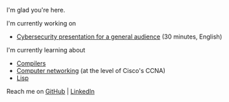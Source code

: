 I'm glad you're here.

I'm currently working on

- [Cybersecurity presentation for a general audience](cysec-g30.md) (30 minutes, English)

I'm currently learning about

- [Compilers](compilers.md)
- [Computer networking](networking.md) (at the level of Cisco's CCNA)
- [Lisp](lisp.md)

Reach me on [GitHub][GH] \| [LinkedIn][LI]



[GH]: <https://github.com/shw3512> "GitHub : shw"
[LI]: <https://www.linkedin.com/in/stephen-wolff-0x200/> "LinkedIn : shw"

